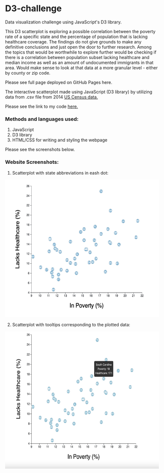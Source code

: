 # D3-challenge
Data visualization challenge using JavaScript's D3 library.

This D3 scatterplot is exploring a possible correlation between the poverty rate of a specific state and the percentage of population that is lacking healthcare coverage. The findings do not give grounds to make any definitive conclusions and just open the door to further research. Among the topics that would be worthwhile to explore further would be checking if there is a correlation between population subset lacking healthcare and median income as well as an amount of undocumented immigrants in that area. Would make sense to look at that data at a more granular level - either by county or zip code.

Please see full page deployed on GitHub Pages here.

The interactive scatterplot made using JavaScript (D3 library) by utilizing data from .csv file from 2014 [US Census data.](https://data.census.gov/cedsci/)

Please see the link to my code [here.](https://github.com/nadiarichards/D3-challenge/blob/main/D3_data_journalism/assets/js/app.js)

### Methods and languages used:

1. JavaScript
2. D3 library
3. HTML/CSS for writing and styling the webpage

Please see the screenshots below.

### Website Screenshots:

1. Scatterplot with state abbreviations in eash dot:
<img src="https://github.com/nadiarichards/D3-challenge/blob/main/D3_data_journalism/images/D3_with_labels.png" width="600" height="450">

2. Scatterplot with tooltips corresponding to the plotted data:
<img src="https://github.com/nadiarichards/D3-challenge/blob/main/D3_data_journalism/images/D3_with_tooltips.png" width="600" height="450">
